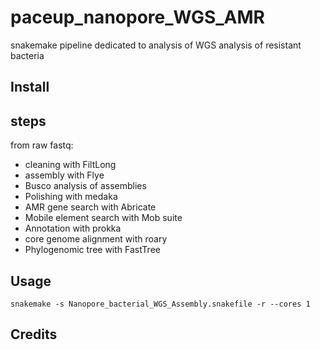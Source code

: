 # paceup_nanopore_WGS_AMR
snakemake pipeline dedicated to analysis of WGS analysis of resistant bacteria 

## Install

## steps 

from raw fastq:

* cleaning with FiltLong
* assembly with Flye
* Busco analysis of assemblies
* Polishing with medaka
* AMR gene search with Abricate
* Mobile element search with Mob suite
* Annotation with prokka
* core genome alignment with roary
* Phylogenomic tree with FastTree

## Usage
`snakemake -s Nanopore_bacterial_WGS_Assembly.snakefile -r --cores 1`

## Credits


